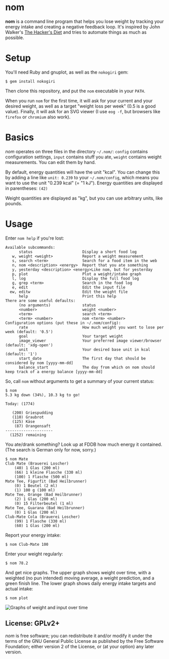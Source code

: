 # nom

**nom** is a command line program that helps you lose weight by tracking your energy intake and creating a negative feedback loop. It's inspired by John Walker's [The Hacker's Diet](https://www.fourmilab.ch/hackdiet/) and tries to automate things as much as possible.

# Setup

You'll need Ruby and gnuplot, as well as the `nokogiri` gem:

    $ gem install nokogiri

Then clone this repository, and put the `nom` executable in your `PATH`.

When you run `nom` for the first time, it will ask for your current and your desired weight, as well as a target "weight loss per week" (0.5 is a good value). Finally, it will ask for an SVG viewer (I use `eog -f`, but browsers like `firefox` or `chromium` also work).

# Basics

*nom* operates on three files in the directory `~/.nom/`: `config` contains configuration settings, `input` contains stuff you ate, `weight` contains weight measurements. You can edit them by hand.

By default, energy quantities will have the unit "kcal". You can change this by adding a line like `unit: 0.239` to your `~/.nom/config`, which means you want to use the unit "0.239 kcal" (= "1 kJ"). Energy quantities are displayed in parentheses: `(42)`

Weight quantities are displayed as "kg", but you can use arbitrary units, like pounds.

# Usage

Enter `nom help` if you're lost:

    Available subcommands:
          status                      Display a short food log
       w, weight <weight>             Report a weight measurement
       s, search <term>               Search for a food item in the web
       n, nom <description> <energy>  Report that you ate something
       y, yesterday <description> <energy>Like nom, but for yesterday
       p, plot                        Plot a weight/intake graph
       l, log                         Display the full food log
       g, grep <term>                 Search in the food log
       e, edit                        Edit the input file
      ew, editw                       Edit the weight file
          help                        Print this help
    There are some useful defaults:
          (no arguments)              status
          <number>                    weight <number>
          <term>                      search <term>
          <term> <number>             nom <term> <number>
    Configuration options (put these in ~/.nom/config):
          rate                        How much weight you want to lose per week (default: '0.5')
          goal                        Your target weight
          image_viewer                Your preferred image viewer/browser (default: 'xdg-open')
          unit                        Your desired base unit in kcal (default: '1')
          start_date                  The first day that should be considered by nom [yyyy-mm-dd]
          balance_start               The day from which on nom should keep track of a energy balance [yyyy-mm-dd]

So, call `nom` without arguments to get a summary of your current status:

    $ nom
    5.3 kg down (34%), 10.3 kg to go!

    Today: (1774)

       (200) Griespudding
       (110) Graubrot
       (125) Käse
        (87) Orangensaft
    ---------------------
      (1252) remaining

You ate/drank something? Look up at FDDB how much energy it contained. (The search is German only for now, sorry.)

    $ nom Mate
    Club Mate (Brauerei Loscher)
        (40) 1 Glas (200 ml)
        (66) 1 kleine Flasche (330 ml)
        (100) 1 Flasche (500 ml)
    Mate Tee, Figurfit (Bad Heilbrunner)
        (0) 1 Beutel (2 ml)
        (1) 100 g (100 ml)
    Mate Tee, Orange (Bad Heilbrunner)
        (2) 1 Glas (200 ml)
        (0) 15 Filterbeutel (1 ml)
    Mate Tee, Guarana (Bad Heilbrunner)
        (0) 1 Glas (200 ml)
    Club-Mate Cola (Brauerei Loscher)
        (99) 1 Flasche (330 ml)
        (60) 1 Glas (200 ml)

Report your energy intake:

    $ nom Club-Mate 100

Enter your weight regularly:

    $ nom 78.2

And get nice graphs. The upper graph shows weight over time, with a weighted (no pun intended) moving average, a weight prediction, and a green finish line. The lower graph shows daily energy intake targets and actual intake:

    $ nom plot
    
![Graphs of weight and input over time](http://files.morr.cc/nom-plot.svg)

## License: GPLv2+

*nom* is free software; you can redistribute it and/or modify it under the terms of the GNU General Public License as published by the Free Software Foundation; either version 2 of the License, or (at your option) any later version.
